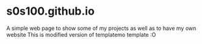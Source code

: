 # s0s100.github.io
A simple web page to show some of my projects as well as to have my own website
This is modified version of templatemo template :O
